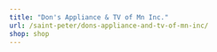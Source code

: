 ```yaml
---
title: "Don's Appliance & TV of Mn Inc."
url: /saint-peter/dons-appliance-and-tv-of-mn-inc/
shop: shop
---
```

